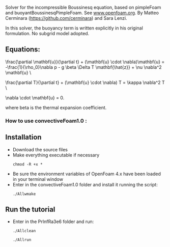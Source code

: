 Solver for the incompressible Boussinesq equation, based on pimpleFoam and
buoyantBoussinesqPimpleFoam. See www.openfoam.org. By Matteo Cerminara (https://github.com/cerminara) and Sara Lenzi.

In this solver, the buoyancy term is written explicitly in his original
formulation. No subgrid model adopted.

## Equations:

\frac{\partial \mathbf{u}}{\partial t} + (\mathbf{u} \cdot \nabla)\mathbf{u} = -\frac{1}{\rho_0}\nabla p - g \beta \Delta T 
\mathbf{\hat{z}} + \nu \nabla^2 \mathbf{u} \\ 

\frac{\partial T}{\partial t} + (\mathbf{u} \cdot \nabla) T = \kappa \nabla^2 T \\ 

\nabla \cdot \mathbf{u} = 0.

where beta is the thermal expansion coefficient.


### How to use convectiveFoam1.0 :

##  Installation

  - Download the source files
  - Make everything executable if necessary
    ```
    chmod -R +x *
    ```
  - Be sure the environment variables of OpenFoam 4.x have been loaded in your terminal window
  - Enter in the convectiveFoam1.0 folder and install it running the script:
    ```
    ./Allwmake
    ```
 

 ## Run the tutorial

  - Enter in the PrInfRa3e6 folder and run: 
    ```
    ./Allclean 
    ```       
    ```
    ./Allrun
    ```
